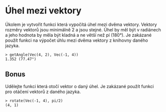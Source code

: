 # Úhel mezi vektory
Úkolem je vytvořit funkci která vypočítá úhel mezi dvěma vektory. Vektory rozměry vektorů jsou minimálně 2 a jsou stejné.
Úhel by měl být v radiánech a jeho hodnota by měla být kladná a ne větší než pí (180°).
Je zakázané použít funkci na výpočet úhlu mezi dvěma vektory z knihovny daného jazyka.
```shell
> getAngle(Vec(4, 2), Vec(-1, 4))
1.352 (77.47°)
```

## Bonus
Udělejte funkci která otočí vektor o daný úhel. Je zakázané použít funkci pro otáčení vektorů z daného jazyka.
```shell
> rotate(Vec(-1, 4), pi/2)
(4, 1)
```
